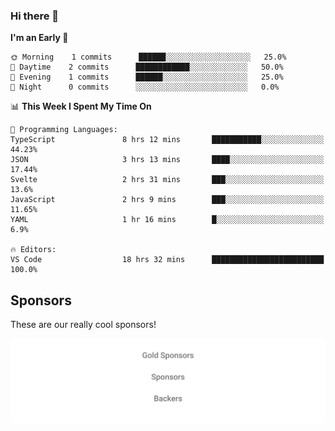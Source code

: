 ### Hi there 👋

<!--
**alexanderniebuhr/alexanderniebuhr** is a ✨ _special_ ✨ repository because its `README.md` (this file) appears on your GitHub profile.

Here are some ideas to get you started:

- 🔭 I’m currently working on ...
- 🌱 I’m currently learning ...
- 👯 I’m looking to collaborate on ...
- 🤔 I’m looking for help with ...
- 💬 Ask me about ...
- 📫 How to reach me: ...
- 😄 Pronouns: ...
- ⚡ Fun fact: ...
-->

<!--START_SECTION:waka-->
**I'm an Early 🐤** 

```text
🌞 Morning    1 commits      ██████░░░░░░░░░░░░░░░░░░░   25.0% 
🌆 Daytime    2 commits      ████████████░░░░░░░░░░░░░   50.0% 
🌃 Evening    1 commits      ██████░░░░░░░░░░░░░░░░░░░   25.0% 
🌙 Night      0 commits      ░░░░░░░░░░░░░░░░░░░░░░░░░   0.0%

```


📊 **This Week I Spent My Time On** 

```text
💬 Programming Languages: 
TypeScript               8 hrs 12 mins       ███████████░░░░░░░░░░░░░░   44.23% 
JSON                     3 hrs 13 mins       ████░░░░░░░░░░░░░░░░░░░░░   17.44% 
Svelte                   2 hrs 31 mins       ███░░░░░░░░░░░░░░░░░░░░░░   13.6% 
JavaScript               2 hrs 9 mins        ███░░░░░░░░░░░░░░░░░░░░░░   11.65% 
YAML                     1 hr 16 mins        █░░░░░░░░░░░░░░░░░░░░░░░░   6.9%

🔥 Editors: 
VS Code                  18 hrs 32 mins      █████████████████████████   100.0%

```


<!--END_SECTION:waka-->

## Sponsors

These are our really cool sponsors!

<!-- sponsors -->

<!-- sponsors -->

<p align="center">
  <a href="https://github.com/sponsors/alexanderniebuhr">
    <img src='./sponsors.svg'/>
  </a>
</p>
